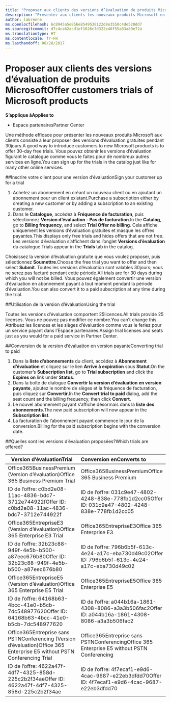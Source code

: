 ```yaml
---
title: "Proposer aux clients des versions d’évaluation de produits Microsoft | Espaces partenaires"
description: "Présentez aux clients les nouveaux produits Microsoft en leur proposant des versions d’évaluation gratuites pendant 30jours"
author: labrenne
ms.openlocfilehash: 6c8945a5e85be8549538122d8e3550c4de520dd7
ms.sourcegitcommit: d7c4ca62acd1ef1026c7d322e40f55a83a80e72a
ms.translationtype: HT
ms.contentlocale: fr-FR
ms.lasthandoff: 06/28/2017
---
```

# <a name="offer-customers-trials-of-microsoft-products"></a><span data-ttu-id="b4f80-103">Proposer aux clients des versions d’évaluation de produits Microsoft</span><span class="sxs-lookup"><span data-stu-id="b4f80-103">Offer customers trials of Microsoft products</span></span>

**<span data-ttu-id="b4f80-104">S’applique à</span><span class="sxs-lookup"><span data-stu-id="b4f80-104">Applies to</span></span>**

-  <span data-ttu-id="b4f80-105">Espace partenaires</span><span class="sxs-lookup"><span data-stu-id="b4f80-105">Partner Center</span></span>

<span data-ttu-id="b4f80-106">Une méthode efficace pour présenter les nouveaux produits Microsoft aux clients consiste à leur proposer des versions d’évaluation gratuites pendant 30jours.</span><span class="sxs-lookup"><span data-stu-id="b4f80-106">A good way to introduce customers to new Microsoft products is to offer 30-day free trials.</span></span> <span data-ttu-id="b4f80-107">Vous pouvez obtenir les versions d’évaluation figurant le catalogue comme vous le faites pour de nombreux autres services en ligne.</span><span class="sxs-lookup"><span data-stu-id="b4f80-107">You can sign up for the trials in the catalog just like for many other online services.</span></span>  

##<a name="sign-your-customer-up-for-a-trial"></a><span data-ttu-id="b4f80-108">Inscrire votre client pour une version d’évaluation</span><span class="sxs-lookup"><span data-stu-id="b4f80-108">Sign your customer up for a trial</span></span>

1.  <span data-ttu-id="b4f80-109">Achetez un abonnement en créant un nouveau client ou en ajoutant un abonnement pour un client existant.</span><span class="sxs-lookup"><span data-stu-id="b4f80-109">Purchase a subscription either by creating a new customer or by adding a subscription to an existing customer.</span></span> 
2.  <span data-ttu-id="b4f80-110">Dans le **Catalogue**, accédez à **Fréquence de facturation**, puis sélectionnez **Version d’évaluation - Pas de facturation**.</span><span class="sxs-lookup"><span data-stu-id="b4f80-110">In the **Catalog**, go to **Billing frequency**, and select **Trial Offer no billing**.</span></span> <span data-ttu-id="b4f80-111">Cela affiche uniquement les versions d’évaluation gratuites et masque les offres payantes.</span><span class="sxs-lookup"><span data-stu-id="b4f80-111">This displays only free trials and hides offers that are not free.</span></span> <span data-ttu-id="b4f80-112">Les versions d’évaluation s’affichent dans l’onglet **Versions d’évaluation** du catalogue.</span><span class="sxs-lookup"><span data-stu-id="b4f80-112">Trials appear in the **Trials** tab in the catalog.</span></span>

<span data-ttu-id="b4f80-113">Choisissez la version d’évaluation gratuite que vous voulez proposer, puis sélectionnez **Soumettre**.</span><span class="sxs-lookup"><span data-stu-id="b4f80-113">Choose the free trial you want to offer and then select **Submit**.</span></span> <span data-ttu-id="b4f80-114">Toutes les versions d’évaluation sont valables 30jours; vous ne serez pas facturé pendant cette période.</span><span class="sxs-lookup"><span data-stu-id="b4f80-114">All trials are for 30 days during which you will not be billed.</span></span> <span data-ttu-id="b4f80-115">Vous pouvez également convertir une version d’évaluation en abonnement payant à tout moment pendant la période d’évaluation.</span><span class="sxs-lookup"><span data-stu-id="b4f80-115">You can also convert it to a paid subscription at any time during the trial.</span></span>

##<a name="using-the-trial"></a><span data-ttu-id="b4f80-116">Utilisation de la version d’évaluation</span><span class="sxs-lookup"><span data-stu-id="b4f80-116">Using the trial</span></span>

<span data-ttu-id="b4f80-117">Toutes les versions d’évaluation comportent 25licences.</span><span class="sxs-lookup"><span data-stu-id="b4f80-117">All trials provide 25 licenses.</span></span> <span data-ttu-id="b4f80-118">Vous ne pouvez pas modifier ce nombre.</span><span class="sxs-lookup"><span data-stu-id="b4f80-118">You can’t change this.</span></span> <span data-ttu-id="b4f80-119">Attribuez les licences et les sièges d’évaluation comme vous le feriez pour un service payant dans l’Espace partenaires.</span><span class="sxs-lookup"><span data-stu-id="b4f80-119">Assign trial licenses and seats just as you would for a paid service in Partner Center.</span></span> 

##<a name="converting-trial-to-paid"></a><span data-ttu-id="b4f80-120">Conversion de la version d’évaluation en version payante</span><span class="sxs-lookup"><span data-stu-id="b4f80-120">Converting trial to paid</span></span>

1.  <span data-ttu-id="b4f80-121">Dans la **liste d’abonnements** du client, accédez à **Abonnement d’évaluation** et cliquez sur le lien **Arrive à expiration** sous **Statut**.</span><span class="sxs-lookup"><span data-stu-id="b4f80-121">On the customer’s **Subscription list**, go to **Trial subscription** and click the **Expires on** link under **Status**.</span></span>
2.  <span data-ttu-id="b4f80-122">Dans la boîte de dialogue **Convertir la version d’évaluation en version payante**, ajoutez le nombre de sièges et la fréquence de facturation, puis cliquez sur **Convertir**.</span><span class="sxs-lookup"><span data-stu-id="b4f80-122">In the **Convert trial to paid** dialog, add the seat count and the billing frequency, then click **Convert**.</span></span>
3.  <span data-ttu-id="b4f80-123">Le nouvel abonnement payant s’affiche désormais dans la **liste des abonnements**.</span><span class="sxs-lookup"><span data-stu-id="b4f80-123">The new paid subscription will now appear in the **Subscription list**.</span></span>
4.  <span data-ttu-id="b4f80-124">La facturation de l’abonnement payant commence le jour de la conversion.</span><span class="sxs-lookup"><span data-stu-id="b4f80-124">Billing for the paid subscription begins with the conversion date.</span></span>

##<a name="which-trials-are-offered"></a><span data-ttu-id="b4f80-125">Quelles sont les versions d’évaluation proposées?</span><span class="sxs-lookup"><span data-stu-id="b4f80-125">Which trials are offered?</span></span>

|**<span data-ttu-id="b4f80-126">Version d’évaluation</span><span class="sxs-lookup"><span data-stu-id="b4f80-126">Trial</span></span>**      |**<span data-ttu-id="b4f80-127">Conversion en</span><span class="sxs-lookup"><span data-stu-id="b4f80-127">Converts to</span></span>**      |
|--------------|:------------------|
|<span data-ttu-id="b4f80-128">Office365BusinessPremium (Version d’évaluation)</span><span class="sxs-lookup"><span data-stu-id="b4f80-128">Office 365 Business Premium Trial</span></span>               |<span data-ttu-id="b4f80-129">Office365BusinessPremium</span><span class="sxs-lookup"><span data-stu-id="b4f80-129">Office 365 Business Premium</span></span>|
|<span data-ttu-id="b4f80-130">ID de l’offre: c0bd2e08-11ac-4836-bdc7-3712e744922f</span><span class="sxs-lookup"><span data-stu-id="b4f80-130">Offer ID: c0bd2e08-11ac-4836-bdc7-3712e744922f</span></span>  | <span data-ttu-id="b4f80-131">ID de l’offre: 031c9e47-4802-4248-838e-778fb1d2cc05</span><span class="sxs-lookup"><span data-stu-id="b4f80-131">Offer ID: 031c9e47-4802-4248-838e-778fb1d2cc05</span></span>|
|<span data-ttu-id="b4f80-132">Office365EntrepriseE3 (Version d’évaluation)</span><span class="sxs-lookup"><span data-stu-id="b4f80-132">Office 365 Enterprise E3 Trial</span></span>|                 <span data-ttu-id="b4f80-133">Office365EntrepriseE3</span><span class="sxs-lookup"><span data-stu-id="b4f80-133">Office 365 Enterprise E3</span></span>|
|<span data-ttu-id="b4f80-134">ID de l’offre: 32b23c88-949f-4e5b-b500-a87eec676b80</span><span class="sxs-lookup"><span data-stu-id="b4f80-134">Offer ID: 32b23c88-949f-4e5b-b500-a87eec676b80</span></span>   |<span data-ttu-id="b4f80-135">ID de l’offre: 796b6b5f-613c-4e24-a17c-eba730d49c02</span><span class="sxs-lookup"><span data-stu-id="b4f80-135">Offer ID: 796b6b5f-613c-4e24-a17c-eba730d49c02</span></span>|
|<span data-ttu-id="b4f80-136">Office365EntrepriseE5 (Version d’évaluation)</span><span class="sxs-lookup"><span data-stu-id="b4f80-136">Office 365 Enterprise E5 Trial</span></span>                   |<span data-ttu-id="b4f80-137">Office365EntrepriseE5</span><span class="sxs-lookup"><span data-stu-id="b4f80-137">Office 365 Enterprise E5</span></span>|
|<span data-ttu-id="b4f80-138">ID de l’offre: 64168b63-4bcc-41e0-b5cb-7dc548977620</span><span class="sxs-lookup"><span data-stu-id="b4f80-138">Offer ID: 64168b63-4bcc-41e0-b5cb-7dc548977620</span></span>     |<span data-ttu-id="b4f80-139">ID de l’offre: a044b16a-1861-4308-8086-a3a3b506fac2</span><span class="sxs-lookup"><span data-stu-id="b4f80-139">Offer ID: a044b16a-1861-4308-8086-a3a3b506fac2</span></span>|
|<span data-ttu-id="b4f80-140">Office365Entreprise sans PSTNConferencing (Version d’évaluation)</span><span class="sxs-lookup"><span data-stu-id="b4f80-140">Office 365 Enterprise E5 without PSTN Conferencing Trial</span></span> |<span data-ttu-id="b4f80-141">Office365Entreprise sans PSTNConferencing</span><span class="sxs-lookup"><span data-stu-id="b4f80-141">Office 365 Enterprise E5 without PSTN Conferencing</span></span>|
|<span data-ttu-id="b4f80-142">ID de l’offre: 4622a47f-4df7-4325-858d-225c2b2f34ae</span><span class="sxs-lookup"><span data-stu-id="b4f80-142">Offer ID: 4622a47f-4df7-4325-858d-225c2b2f34ae</span></span>  |<span data-ttu-id="b4f80-143">ID de l’offre: 4f7ecaf1-e9d6-4cac-9687-e22eb3dfdd70</span><span class="sxs-lookup"><span data-stu-id="b4f80-143">Offer ID: 4f7ecaf1-e9d6-4cac-9687-e22eb3dfdd70</span></span>|






